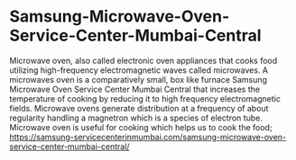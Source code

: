 # Samsung-Microwave-Oven-Service-Center-Mumbai-Central
Microwave oven, also called electronic oven appliances that cooks food utilizing high-frequency electromagnetic waves called microwaves. A microwaves oven is a comparatively small, box like furnace Samsung Microwave Oven Service Center Mumbai Central that increases the temperature of cooking by reducing it to high frequency electromagnetic fields. Microwave ovens generate distribution at a frequency of about regularity handling a magnetron which is a species of electron tube. Microwave oven is useful for cooking which helps us to cook the food; https://samsung-servicecenterinmumbai.com/samsung-microwave-oven-service-center-mumbai-central/
